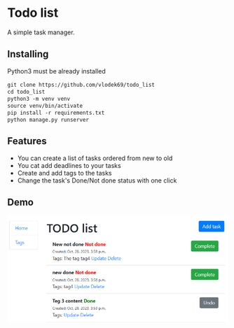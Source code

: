 # Todo list

A simple task manager.

## Installing

Python3 must be already installed

```shell
git clone https://github.com/vlodek69/todo_list
cd todo_list
python3 -m venv venv
source venv/bin/activate
pip install -r requirements.txt
python manage.py runserver
```

## Features

- You can create a list of tasks ordered from new to old
- You cat add deadlines to your tasks
- Create and add tags to the tasks
- Change the task's Done/Not done status with one click

## Demo

![TODO_list_demo](TODO_demo.png)